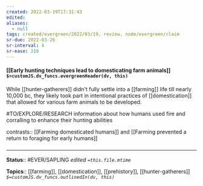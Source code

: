 ```yaml
---
created: 2022-03-19T17:31:43 
edited: 
aliases:
  - null
tags: created/evergreen/2022/03/19, review, node/evergreen/claim
sr-due: 2022-03-26
sr-interval: 4
sr-ease: 210
---
```


#### [[Early hunting techniques lead to domesticating farm animals]] `$=customJS.dv_funcs.evergreenHeader(dv, this)`

While [[hunter-gatherers]] didn't fully settle into a [[farming]] life till nearly 10,000 bc, they likely took part in intentional practices of [[domestication]] that allowed for various farm animals to be developed. 

#TO/EXPLORE/RESEARCH information about how humans used fire and corralling to enhance their hunting abilities

contrasts:: [[Farming domesticated humans]] and [[Farming prevented a return to foraging for early humans]]

### <hr class="footnote"/>

**Status**:: #EVER/SAPLING 
*edited `=this.file.mtime`*

**Topics**:: [[farming]], [[domestication]], [[prehistory]], [[hunter-gatherers]]
*`$=customJS.dv_funcs.outlinedIn(dv, this)`*
